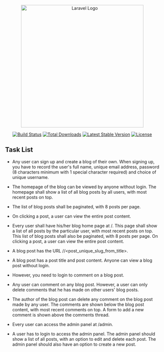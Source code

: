 <p align="center"><a href="https://laravel.com" target="_blank"><img src="https://raw.githubusercontent.com/laravel/art/master/logo-lockup/5%20SVG/2%20CMYK/1%20Full%20Color/laravel-logolockup-cmyk-red.svg" width="400" alt="Laravel Logo"></a></p>

<p align="center">
<a href="https://github.com/laravel/framework/actions"><img src="https://github.com/laravel/framework/workflows/tests/badge.svg" alt="Build Status"></a>
<a href="https://packagist.org/packages/laravel/framework"><img src="https://img.shields.io/packagist/dt/laravel/framework" alt="Total Downloads"></a>
<a href="https://packagist.org/packages/laravel/framework"><img src="https://img.shields.io/packagist/v/laravel/framework" alt="Latest Stable Version"></a>
<a href="https://packagist.org/packages/laravel/framework"><img src="https://img.shields.io/packagist/l/laravel/framework" alt="License"></a>
</p>

## Task List

- Any user can sign up and create a blog of their own. When signing up, you have to record the user's full name, unique email address, password (8 characters minimum with 1 special character required) and choice of unique username.

- The homepage of the blog can be viewed by anyone without login. The homepage shall show a list of all blog posts by all users, with most recent posts on top. 

- The list of blog posts shall be paginated, with 8 posts per page.

- On clicking a post, a user can view the entire post content.

- Every user shall have his/her blog home page at <sitename>/<username>. This page shall show a list of all posts by the particular user, with most recent posts on top. This list of blog posts shall also be paginated, with 8 posts per page. On clicking a post, a user can view the entire post content.

- A blog post has the URL <sitename>/<username>/<post_unique_slug_from_title>.

- A blog post has a post title and post content. Anyone can view a blog post without login.

- However, you need to login to comment on a blog post. 

- Any user can comment on any blog post. However, a user can only delete comments that he has made on other users' blog posts. 

- The author of the blog post can delete any comment on the blog post made by any user. The comments are shown below the blog post content, with most recent comments on top. A form to add a new comment is shown above the comments thread.

- Every user can access the admin panel at <sitename>/admin. 

- A user has to login to access the admin panel. The admin panel should show a list of all posts, with an option to edit and delete each post. The admin panel should also have an option to create a new post.
